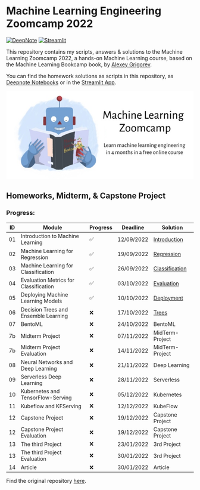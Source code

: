 # Machine Learning Engineering Zoomcamp 2022

[![DeepNote][deepnote_logo]][introduction_notebook]
[![Streamlit][streamlit_logo]][streamlit_app]

This repository contains my scripts, answers & solutions to the Machine Learning Zoomcamp 2022, 
a hands-on Machine Learning course, based on the Machine Learning Bookcamp book, by [Alexey Grigorev](https://github.com/alexeygrigorev). 

You can find the homework solutions as scripts in this repository, as [Deepnote Notebooks][deepnote_project] or 
in the [Streamlit App][streamlit_app].

![ML ZoomCamp](https://github.com/jxareas/Machine-Learning-Bookcamp-2022/raw/master/images/zoomcamp.jpg)

## Homeworks, Midterm, & Capstone Project
### Progress:
| ID  | Module                                | Progress           | Deadline    | Solution                                  | 
|-----|---------------------------------------|--------------------|--------------|-------------------------------------------|
| 01  | Introduction to Machine Learning      | :white_check_mark: | 12/09/2022   | [Introduction][introduction_notebook]     |
| 02  | Machine Learning for Regression       | :white_check_mark: | 19/09/2022   | [Regression][regression_notebook]         |
| 03  | Machine Learning for Classification   | :white_check_mark: | 26/09/2022   | [Classification][classification_notebook] |
| 04  | Evaluation Metrics for Classification | :white_check_mark: | 03/10/2022   | [Evaluation][evaluation_notebook]         |
| 05  | Deploying Machine Learning Models     | :white_check_mark: | 10/10/2022   | [Deployment][deployment_notebook]         |
| 06  | Decision Trees and Ensemble Learning  | :x:                | 17/10/2022   | [Trees][trees_notebook]                   |
| 07  | BentoML                               | :x:                | 24/10/2022   | BentoML                                   |
| 7b  | Midterm Project                       | :x:                | 07/11/2022   | MidTerm-Project                           |
| 7b  | Midterm Project Evaluation            | :x:                | 14/11/2022   | MidTerm-Project                           |
| 08  | Neural Networks and Deep Learning     | :x:                | 21/11/2022   | Deep Learning                             |
| 09  | Serverless Deep Learning              | :x:                | 28/11/2022   | Serverless                                |
| 10  | Kubernetes and TensorFlow-Serving     | :x:                | 05/12/2022   | Kubernetes                                |
| 11  | Kubeflow and KFServing                | :x:                | 12/12/2022   | KubeFlow                                  |
| 12  | Capstone Project                      | :x:                | 19/12/2022   | Capstone Project                          |
| 12  | Capstone Project Evaluation           | :x:                | 19/12/2022   | Capstone Project                          |
| 13  | The third Project                     | :x:                | 23/01/2022   | 3rd Project                               |
| 13  | The third Project Evaluation          | :x:                | 30/01/2022   | 3rd Project                               |
| 14  | Article                               | :x:                | 30/01/2022   | Article                                   |

Find the original repository [here][zoomcamp_repo].

<!-- MARKDOWN LINKS -->
[deepnote_logo]: https://img.shields.io/badge/Launch%20Notebooks-3793EF?style=for-the-badge&logo=Deepnote&logoColor=white
[streamlit_logo]: https://img.shields.io/badge/Launch%20App-FF4B4B?style=for-the-badge&logo=Streamlit&logoColor=white
[deepnote_project]: https://deepnote.com/workspace/jxareas-8105-02fbc958-ba4f-4c14-bbe9-027265ebe5a2/project/Machine-Learning-Zoomcamp-2022-53236a30-134b-4aa8-bb58-983e8015d3a4
[streamlit_app]: https://jxareas-machine-learning-bookcamp-2022-streamlithome-str-prpzud.streamlitapp.com/
[introduction_notebook]: https://deepnote.com/workspace/jxareas-8105-02fbc958-ba4f-4c14-bbe9-027265ebe5a2/project/Machine-Learning-Zoomcamp-Answers-53236a30-134b-4aa8-bb58-983e8015d3a4/notebook/Homework%201%20-%20Solutions-07cb52fc47da4f669a0c77d32663c4d1
[regression_notebook]: https://deepnote.com/workspace/jxareas-8105-02fbc958-ba4f-4c14-bbe9-027265ebe5a2/project/Machine-Learning-Zoomcamp-Answers-53236a30-134b-4aa8-bb58-983e8015d3a4/notebook/Homework%202-f436b1d38e154867aecf4363d0d01d1a
[classification_notebook]: https://deepnote.com/workspace/jxareas-8105-02fbc958-ba4f-4c14-bbe9-027265ebe5a2/project/Machine-Learning-Zoomcamp-2022-53236a30-134b-4aa8-bb58-983e8015d3a4/notebook/Homework%203-ceea144534e64ecca19e41b249be8c42
[evaluation_notebook]: https://deepnote.com/workspace/jxareas-8105-02fbc958-ba4f-4c14-bbe9-027265ebe5a2/project/Machine-Learning-Zoomcamp-2022-53236a30-134b-4aa8-bb58-983e8015d3a4/notebook/Homework%204-2-a1b6c905bfb74fa0a95c678901a812d4
[deployment_notebook]: https://deepnote.com/workspace/jxareas-8105-02fbc958-ba4f-4c14-bbe9-027265ebe5a2/project/Machine-Learning-Zoomcamp-2022-53236a30-134b-4aa8-bb58-983e8015d3a4/notebook/Homework%205-15a3ead86fd44a2993cd155ec06833af
[trees_notebook]: https://deepnote.com/workspace/jxareas-8105-02fbc958-ba4f-4c14-bbe9-027265ebe5a2/project/Machine-Learning-Zoomcamp-2022-53236a30-134b-4aa8-bb58-983e8015d3a4/notebook/Homework%206-cddf3033c38b41a0b103de798a630536
[zoomcamp_repo]: https://github.com/alexeygrigorev/mlbookcamp-code/tree/master/course-zoomcamp
[al_github]: https://github.com/alexeygrigorev
